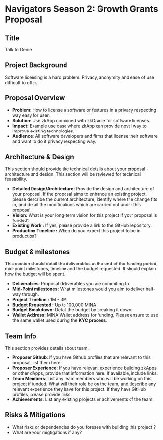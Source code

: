 # Navigators Season 2: Growth Grants Proposal

## Title
Talk to Genie

## Project Background

Software licensing is a hard problem. Privacy, anonymity and ease of use difficult to offer.

## Proposal Overview

- **Problem:** How to license a software or features in a privacy respecting way easy for user.
- **Solution:** Use zkApp combined with zkOracle for software licenses.
- **Impact:** Example use case where zkApp can provide novel way to improve existing technologies.
- **Audience:** All software developers and firms that license their software and want to do it privacy respecting way.


## Architecture & Design
This section should provide the technical details about your proposal - architecture and design. This section will be reviewed for technical feasability.

- **Detailed Design/Architecture:** Provide the design and architecture of your proposal. If the proposal aims to enhance an existing project, please describe the current architecture, identify where the change fits in, and detail the modifications which are carried out under this proposal.
- **Vision:** What is your long-term vision for this project if your proposal is funded?
- **Existing Work :** If yes, please provide a link to the GitHub repository.
- **Production Timeline :** When do you expect this project to be in production? 



##  Budget & milestones
This section should detail the deliverables at the end of the funding period, mid-point milestones, timeline and the budget requested. It should explain how the budget will be spent.

- **Deliverables**: Proposal deliverables you are commiting to.
- **Mid-Point milestones:** What milestones would you aim to deliver half-way through.
- **Project Timeline :** 1M - 3M
- **Budget Requested :** Up to 100,000 MINA
- **Budget Breakdown:** Detail the budget by breaking it down.
- **Wallet Address:** MINA Wallet address for funding. Please ensure to use the same wallet used during the **KYC process**.



## Team Info
This section provides details about team.

-  **Proposer Github**: If you have Github profiles that are relevant to this proposal, list them here.
- **Proposer Experience**: If you have relevant experience building zkApps or other dApps, provide that information here. If available, include links.
-  **Team Members**: List any team members who will be working on this project if funded. What will their role be on the team, and describe any relevant experience they have for this project. If they have GitHub profiles, please provide links.
-  **Achievements**: List any existing projects or achivements of the team.


## Risks & Mitigations

- What risks or dependencies do you foresee with building this project ? 
- What are your migtigations if any?
